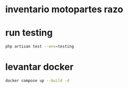 # inventario motopartes razo




# run testing
```bash
php artisan test --env=testing
```

# levantar docker
```bash
docker compose up --build -d
```

